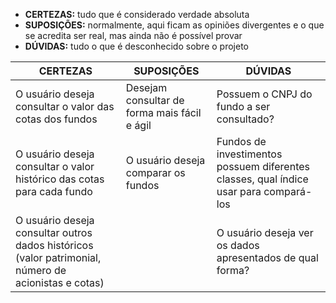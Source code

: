 
 -  **CERTEZAS:** tudo que é considerado verdade absoluta
-   **SUPOSIÇÕES:** normalmente, aqui ficam as opiniões divergentes e o que se acredita ser real, mas ainda não é possível provar
-   **DÚVIDAS:** tudo o que é desconhecido sobre o projeto


| CERTEZAS                                                                                             | SUPOSIÇÕES                                   | DÚVIDAS                                                                               |
| ---------------------------------------------------------------------------------------------------- | -------------------------------------------- | ------------------------------------------------------------------------------------- |
| O usuário deseja consultar o valor das cotas dos fundos                                              | Desejam consultar de forma mais fácil e ágil | Possuem o CNPJ do fundo a ser consultado?                                             |
| O usuário deseja consultar o valor histórico das cotas para cada fundo                                                        | O usuário deseja comparar os fundos          | Fundos de investimentos possuem diferentes classes, qual índice usar para compará-los |
| O usuário deseja consultar outros dados históricos (valor patrimonial, número de acionistas e cotas) |                                              | O usuário deseja ver os dados apresentados de qual forma?                             |

